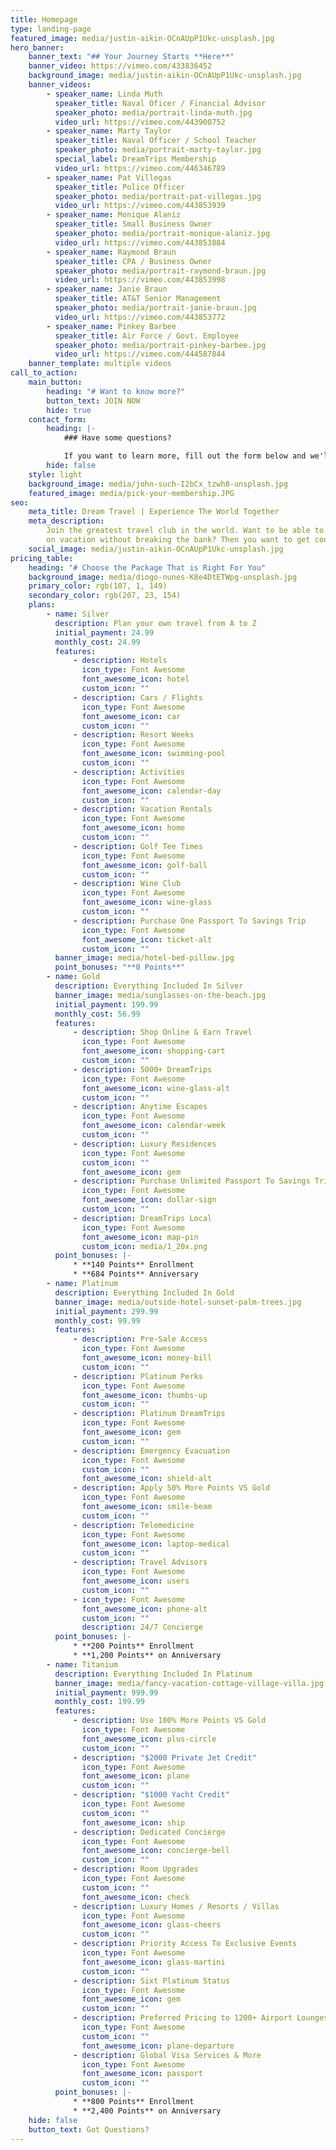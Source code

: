 ```yaml
---
title: Homepage
type: landing-page
featured_image: media/justin-aikin-OCnAUpP1Ukc-unsplash.jpg
hero_banner:
    banner_text: "## Your Journey Starts **Here**"
    banner_video: https://vimeo.com/433836452
    background_image: media/justin-aikin-OCnAUpP1Ukc-unsplash.jpg
    banner_videos:
        - speaker_name: Linda Muth
          speaker_title: Naval Oficer / Financial Advisor
          speaker_photo: media/portrait-linda-muth.jpg
          video_url: https://vimeo.com/443900752
        - speaker_name: Marty Taylor
          speaker_title: Naval Officer / School Teacher
          speaker_photo: media/portrait-marty-taylor.jpg
          special_label: DreamTrips Membership
          video_url: https://vimeo.com/446346789
        - speaker_name: Pat Villegas
          speaker_title: Police Officer
          speaker_photo: media/portrait-pat-villegas.jpg
          video_url: https://vimeo.com/443853939
        - speaker_name: Monique Alaniz
          speaker_title: Small Business Owner
          speaker_photo: media/portrait-monique-alaniz.jpg
          video_url: https://vimeo.com/443853884
        - speaker_name: Raymond Braun
          speaker_title: CPA / Business Owner
          speaker_photo: media/portrait-raymond-braun.jpg
          video_url: https://vimeo.com/443853998
        - speaker_name: Janie Braun
          speaker_title: AT&T Senior Management
          speaker_photo: media/portrait-janie-braun.jpg
          video_url: https://vimeo.com/443853772
        - speaker_name: Pinkey Barbee
          speaker_title: Air Force / Govt. Employee
          speaker_photo: media/portrait-pinkey-barbee.jpg
          video_url: https://vimeo.com/444587844
    banner_template: multiple videos
call_to_action:
    main_button:
        heading: "# Want to know more?"
        button_text: JOIN NOW
        hide: true
    contact_form:
        heading: |-
            ### Have some questions?

            If you want to learn more, fill out the form below and we'll contact you!!!  **EVEN BETTER**, just reach out to the person who got you on this webinar!!  They can answer ALL YOUR QUESTIONS!!
        hide: false
    style: light
    background_image: media/john-such-I2bCx_tzwh8-unsplash.jpg
    featured_image: media/pick-your-membership.JPG
seo:
    meta_title: Dream Travel | Experience The World Together
    meta_description:
        Join the greatest travel club in the world. Want to be able to
        on vacation without breaking the bank? Then you want to get connected with us.
    social_image: media/justin-aikin-OCnAUpP1Ukc-unsplash.jpg
pricing_table:
    heading: "# Choose the Package That is Right For You"
    background_image: media/diogo-nunes-K8e4DtETWpg-unsplash.jpg
    primary_color: rgb(107, 1, 149)
    secondary_color: rgb(207, 23, 154)
    plans:
        - name: Silver
          description: Plan your own travel from A to Z
          initial_payment: 24.99
          monthly_cost: 24.99
          features:
              - description: Hotels
                icon_type: Font Awesome
                font_awesome_icon: hotel
                custom_icon: ""
              - description: Cars / Flights
                icon_type: Font Awesome
                font_awesome_icon: car
                custom_icon: ""
              - description: Resort Weeks
                icon_type: Font Awesome
                font_awesome_icon: swimming-pool
                custom_icon: ""
              - description: Activities
                icon_type: Font Awesome
                font_awesome_icon: calendar-day
                custom_icon: ""
              - description: Vacation Rentals
                icon_type: Font Awesome
                font_awesome_icon: home
                custom_icon: ""
              - description: Golf Tee Times
                icon_type: Font Awesome
                font_awesome_icon: golf-ball
                custom_icon: ""
              - description: Wine Club
                icon_type: Font Awesome
                font_awesome_icon: wine-glass
                custom_icon: ""
              - description: Purchase One Passport To Savings Trip
                icon_type: Font Awesome
                font_awesome_icon: ticket-alt
                custom_icon: ""
          banner_image: media/hotel-bed-pillow.jpg
          point_bonuses: "**0 Points**"
        - name: Gold
          description: Everything Included In Silver
          banner_image: media/sunglasses-on-the-beach.jpg
          initial_payment: 199.99
          monthly_cost: 56.99
          features:
              - description: Shop Online & Earn Travel
                icon_type: Font Awesome
                font_awesome_icon: shopping-cart
                custom_icon: ""
              - description: 5000+ DreamTrips
                icon_type: Font Awesome
                font_awesome_icon: wine-glass-alt
                custom_icon: ""
              - description: Anytime Escapes
                icon_type: Font Awesome
                font_awesome_icon: calendar-week
                custom_icon: ""
              - description: Luxury Residences
                icon_type: Font Awesome
                custom_icon: ""
                font_awesome_icon: gem
              - description: Purchase Unlimited Passport To Savings Trips
                icon_type: Font Awesome
                font_awesome_icon: dollar-sign
                custom_icon: ""
              - description: DreamTrips Local
                icon_type: Font Awesome
                font_awesome_icon: map-pin
                custom_icon: media/1_20x.png
          point_bonuses: |-
              * **140 Points** Enrollment
              * **684 Points** Anniversary
        - name: Platinum
          description: Everything Included In Gold
          banner_image: media/outside-hotel-sunset-palm-trees.jpg
          initial_payment: 299.99
          monthly_cost: 99.99
          features:
              - description: Pre-Sale Access
                icon_type: Font Awesome
                font_awesome_icon: money-bill
                custom_icon: ""
              - description: Platinum Perks
                icon_type: Font Awesome
                font_awesome_icon: thumbs-up
                custom_icon: ""
              - description: Platinum DreamTrips
                icon_type: Font Awesome
                font_awesome_icon: gem
                custom_icon: ""
              - description: Emergency Evacuation
                icon_type: Font Awesome
                custom_icon: ""
                font_awesome_icon: shield-alt
              - description: Apply 50% More Points VS Gold
                icon_type: Font Awesome
                font_awesome_icon: smile-beam
                custom_icon: ""
              - description: Telemedicine
                icon_type: Font Awesome
                font_awesome_icon: laptop-medical
                custom_icon: ""
              - description: Travel Advisors
                icon_type: Font Awesome
                font_awesome_icon: users
                custom_icon: ""
              - icon_type: Font Awesome
                font_awesome_icon: phone-alt
                custom_icon: ""
                description: 24/7 Concierge
          point_bonuses: |-
              * **200 Points** Enrollment
              * **1,200 Points** on Anniversary
        - name: Titanium
          description: Everything Included In Platinum
          banner_image: media/fancy-vacation-cottage-village-villa.jpg
          initial_payment: 999.99
          monthly_cost: 199.99
          features:
              - description: Use 100% More Points VS Gold
                icon_type: Font Awesome
                font_awesome_icon: plus-circle
                custom_icon: ""
              - description: "$2000 Private Jet Credit"
                icon_type: Font Awesome
                font_awesome_icon: plane
                custom_icon: ""
              - description: "$1000 Yacht Credit"
                icon_type: Font Awesome
                custom_icon: ""
                font_awesome_icon: ship
              - description: Dedicated Concierge
                icon_type: Font Awesome
                font_awesome_icon: concierge-bell
                custom_icon: ""
              - description: Room Upgrades
                icon_type: Font Awesome
                custom_icon: ""
                font_awesome_icon: check
              - description: Luxury Homes / Resorts / Villas
                icon_type: Font Awesome
                font_awesome_icon: glass-cheers
                custom_icon: ""
              - description: Priority Access To Exclusive Events
                icon_type: Font Awesome
                font_awesome_icon: glass-martini
                custom_icon: ""
              - description: Sixt Platinum Status
                icon_type: Font Awesome
                font_awesome_icon: gem
                custom_icon: ""
              - description: Preferred Pricing to 1200+ Airport Lounges
                icon_type: Font Awesome
                custom_icon: ""
                font_awesome_icon: plane-departure
              - description: Global Visa Services & More
                icon_type: Font Awesome
                font_awesome_icon: passport
                custom_icon: ""
          point_bonuses: |-
              * **800 Points** Enrollment
              * **2,400 Points** on Anniversary
    hide: false
    button_text: Got Questions?
---
```

